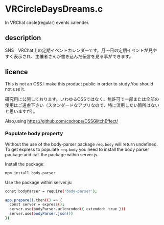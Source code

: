 # VRCircleDaysDreams.c
In VRChat circle(regular) events calender.

## description
SNS　VRChat上の定期イベントカレンダーです。月～日の定期イベントが見やすく表示され、主催者さんが書き込んだ伝言を見る事ができます。

## licence
This is not an OSS.I make this product public in order to study.You should not use it.

研究用に公開しております。いわゆるOSSではなく、無許可で一部または全部の使用はご遠慮下さい（スタンダードなアプリなので、特に流用したい箇所はないと思いますが）。

Also,using https://github.com/codrops/CSSGlitchEffect/

### Populate body property

Without the use of the body-parser package `req.body` will return undefined. To get express to populate `req.body` you need to install the body parser package and call the package within server.js.

Install the package:

```bash
npm install body-parser
```

Use the package within server.js:

```bash
const bodyParser = require('body-parser');

app.prepare().then(() => {
  const server = express();
  server.use(bodyParser.urlencoded({ extended: true }))
  server.use(bodyParser.json())
})
```
